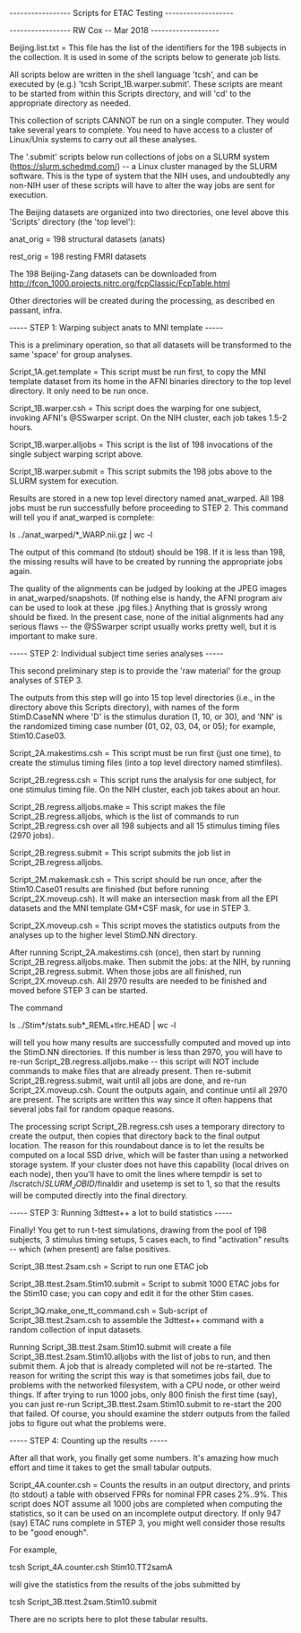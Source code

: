 
----------------- Scripts for ETAC Testing -------------------

-----------------    RW Cox -- Mar 2018    -------------------

Beijing.list.txt = This file has the list of the identifiers
                   for the 198 subjects in the collection.
                   It is used in some of the scripts below
                   to generate job lists.

All scripts below are written in the shell language 'tcsh',
and can be executed by (e.g.) 'tcsh Script_1B.warper.submit'.
These scripts are meant to be started from within this Scripts
directory, and will 'cd' to the appropriate directory as needed.

This collection of scripts CANNOT be run on a single computer.
They would take several years to complete. You need to have
access to a cluster of Linux/Unix systems to carry out all
these analyses.

The '.submit' scripts below run collections of jobs on a SLURM
system (https://slurm.schedmd.com/) -- a Linux cluster managed
by the SLURM software. This is the type of system that the NIH
uses, and undoubtedly any non-NIH user of these scripts will
have to alter the way jobs are sent for execution.

The Beijing datasets are organized into two directories, one
level above this 'Scripts' directory (the 'top level'):

  anat_orig = 198 structural datasets (anats)

  rest_orig = 198 resting FMRI datasets

The 198 Beijing-Zang datasets can be downloaded from
http://fcon_1000.projects.nitrc.org/fcpClassic/FcpTable.html 

Other directories will be created during the processing, as
described en passant, infra.

----- STEP 1: Warping subject anats to MNI template -----

This is a preliminary operation, so that all datasets will be
transformed to the same 'space' for group analyses.

Script_1A.get.template   = This script must be run first, to
                           copy the MNI template dataset from
                           its home in the AFNI binaries
                           directory to the top level directory.
                           It only need to be run once.

Script_1B.warper.csh     = This script does the warping for
                           one subject, invoking AFNI's @SSwarper
                           script. On the NIH cluster,
                           each job takes 1.5-2 hours.

Script_1B.warper.alljobs = This script is the list of 198
                           invocations of the single subject
                           warping script above.

Script_1B.warper.submit  = This script submits the 198 jobs
                           above to the SLURM system for
                           execution.

Results are stored in a new top level directory named anat_warped.
All 198 jobs must be run successfully before proceeding to STEP 2.
This command will tell you if anat_warped is complete:

  ls ../anat_warped/*_WARP.nii.gz | wc -l

The output of this command (to stdout) should be 198. If it is
less than 198, the missing results will have to be created by
running the appropriate jobs again.

The quality of the alignments can be judged by looking at the
JPEG images in anat_warped/snapshots. (If nothing else is handy,
the AFNI program aiv can be used to look at these .jpg files.)
Anything that is grossly wrong should be fixed. In the present case,
none of the initial alignments had any serious flaws -- the @SSwarper
script usually works pretty well, but it is important to make sure.

----- STEP 2: Individual subject time series analyses -----

This second preliminary step is to provide the 'raw material' for
the group analyses of STEP 3.

The outputs from this step will go into 15 top level directories
(i.e., in the directory above this Scripts directory), with names
of the form StimD.CaseNN where 'D' is the stimulus duration
(1, 10, or 30), and 'NN' is the randomized timing case number
(01, 02, 03, 04, or 05); for example, Stim10.Case03.

Script_2A.makestims.csh        = This script must be run first (just
                                 one time), to create the stimulus
                                 timing files (into a top level
                                 directory named stimfiles).

Script_2B.regress.csh          = This script runs the analysis for
                                 one subject, for one stimulus
                                 timing file. On the NIH cluster,
                                 each job takes about an hour.

Script_2B.regress.alljobs.make = This script makes the file
                                 Script_2B.regress.alljobs, which
                                 is the list of commands to run
                                 Script_2B.regress.csh over all
                                 198 subjects and all 15 stimulus
                                 timing files (2970 jobs).

Script_2B.regress.submit       = This script submits the job list
                                 in Script_2B.regress.alljobs.

Script_2M.makemask.csh         = This script should be run once,
                                 after the Stim10.Case01 results
                                 are finished (but before running
                                 Script_2X.moveup.csh). It will
                                 make an intersection mask from all
                                 the EPI datasets and the MNI template
                                 GM+CSF mask, for use in STEP 3.

Script_2X.moveup.csh           = This script moves the statistics
                                 outputs from the analyses up to
                                 the higher level StimD.NN directory.

After running Script_2A.makestims.csh (once), then start by running
Script_2B.regress.alljobs.make. Then submit the jobs: at the NIH, by
running Script_2B.regress.submit. When those jobs are all finished,
run Script_2X.moveup.csh. All 2970 results are needed to be finished
and moved before STEP 3 can be started.

The command

  ls ../Stim*/stats.sub*_REML+tlrc.HEAD | wc -l

will tell you how many results are successfully computed and moved
up into the StimD.NN directories. If this number is less than 2970,
you will have to re-run Script_2B.regress.alljobs.make -- this script
will NOT include commands to make files that are already present.
Then re-submit Script_2B.regress.submit, wait until all jobs are done,
and re-run Script_2X.moveup.csh. Count the outputs again, and continue
until all 2970 are present. The scripts are written this way since it
often happens that several jobs fail for random opaque reasons.

The processing script Script_2B.regress.csh uses a temporary directory
to create the output, then copies that directory back to the final
output location. The reason for this roundabout dance is to let the
results be computed on a local SSD drive, which will be faster than
using a networked storage system. If your cluster does not have this
capability (local drives on each node), then you'll have to omit the
lines where tempdir is set to /lscratch/$SLURM_JOBID/$finaldir and
usetemp is set to 1, so that the results will be computed directly
into the final directory.

----- STEP 3: Running 3dttest++ a lot to build statistics -----

Finally! You get to run t-test simulations, drawing from the pool
of 198 subjects, 3 stimulus timing setups, 5 cases each, to find
"activation" results -- which (when present) are false positives.

Script_3B.ttest.2sam.csh           = Script to run one ETAC job

Script_3B.ttest.2sam.Stim10.submit = Script to submit 1000 ETAC jobs for
                                     the Stim10 case; you can copy and
                                     edit it for the other Stim cases.

Script_3Q.make_one_tt_command.csh  = Sub-script of Script_3B.ttest.2sam.csh
                                     to assemble the 3dttest++ command with
                                     a random collection of input datasets.

Running Script_3B.ttest.2sam.Stim10.submit will create a file
Script_3B.ttest.2sam.Stim10.alljobs with the list of jobs to run,
and then submit them. A job that is already completed will not be
re-started. The reason for writing the script this way is that sometimes
jobs fail, due to problems with the networked filesystem, with a CPU node,
or other weird things. If after trying to run 1000 jobs, only 800 finish
the first time (say), you can just re-run Script_3B.ttest.2sam.Stim10.submit
to re-start the 200 that failed. Of course, you should examine the stderr
outputs from the failed jobs to figure out what the problems were.

----- STEP 4: Counting up the results -----

After all that work, you finally get some numbers. It's amazing how much
effort and time it takes to get the small tabular outputs.

Script_4A.counter.csh = Counts the results in an output directory,
                        and prints (to stdout) a table with observed
                        FPRs for nominal FPR cases 2%..9%. This script
                        does NOT assume all 1000 jobs are completed
                        when computing the statistics, so it can be
                        used on an incomplete output directory. If
                        only 947 (say) ETAC runs complete in STEP 3,
                        you might well consider those results to be
                        "good enough".

For example,

  tcsh Script_4A.counter.csh Stim10.TT2samA

will give the statistics from the results of the jobs submitted by

  tcsh Script_3B.ttest.2sam.Stim10.submit

There are no scripts here to plot these tabular results.
